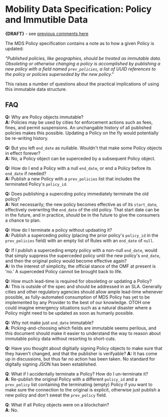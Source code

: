 # Mobility Data Specification: Policy and Immutible Data

**{DRAFT}** - see [previous comments here](https://github.com/openmobilityfoundation/mobility-data-specification/commit/f99c06f8da26e5aaac37fff5d7354a7e6586df25#diff-86e3529ce2d8c57a9592834f86c17e12ea9067724c6785b354f63ddee8fe7991)

The MDS Policy specification contains a note as to how a given Policy is updated:

_"Published policies, like geographies, should be treated as immutable data. Obsoleting or otherwise changing a policy is accomplished by publishing a new policy with a field named `prev_policies`, a list of UUID references to the policy or policies superseded by the new policy."_

This raises a number of questions about the practical implications of using this immutable data structure. 

## FAQ

**Q:** Why are Policy objects immutable? <br/>
**A:** Policies may be used by cities for enforcement actions such as fees, fines, and permit suspensions.  An unchangable history of all published policies makes this possible.  Updating a Policy on the fly would potentially be re-writing history.

**Q:** But you left `end_date` as nullable.  Wouldn't that make some Policy objects in effect forever? <br/>
**A:** No, a Policy object can be superceded by a subsequent Policy object.

**Q:** How do I end a Policy with a null `end_date`, or end a Policy before its `end_date` if needed? <br/>
**A:** Publish a new Policy with a `prev_policies` list that includes the terminated Policy's `policy_id`.

**Q:** Does publishing a supercding policy immediately terminate the old policy? <br/>
**A:** Not necessarily; the new policy becomes effective as of its `start_date`, effectively overwritng the `end_date` of the old policy.  That start date can be in the future, and in practice, *should* be in the future to give the consumers a chance to plan.

**Q:** How do I terminate a policy without updaating it? <br/>
**A:** Publish a superceding policy (placing the prior policy's `policy_id` in the `prev_policies` field) with an empty list of Rules with an `end_date` of `null`.

**Q:** If I publish a superceding empty policy with a non-null `end_date`, would that simply suppress the superceded policy until the new policy's `end_date`, and then the original policy would become effective again? <br/>
**A:** In the interest of simplicity, the official stance of the OMF at present is 'no.'  A superceded Policy cannot be brought back to life.

**Q:** How much lead-time is required for obsoleting or updating a Policy? <br/>
**A:** This is outside of the spec and should be addressed in an SLA.  Generally cities and other regulatory agencies should allow ample lead-time whenever possible, as fully-automated consumption of MDS Policy has yet to be implemented by any Provider to the best of our knowledge.  OTOH one could imagine emergency situations such as a natural disaster where a Policy might need to be updated as soon as humanly possible.

**Q:** Why not make just `end_date` immutable? <br/>
**A**: Picking-and-choosing which fields are immutable seems perilous, and this document should make it easier to understand the way to reason about immutable policy data without resorting to short-cuts.

**Q:** Have you thought about digitially signing Policy objects to make sure that they haven't changed, and that the publisher is verifyable?
**A:** It has come up in discussions, but thus far no action has been taken.  No standard for digitally signing JSON has been established.

**Q**: What if I accidentally terminate a Policy?  How do I un-terminate it? <br/>
**A**: Re-publish the original Policy with a different `policy_id` and a `prev_policy` list containing the terminating (empty) Policy if you want to make sure the connection to the original is explicit, otherwise just publish a new policy and don't sweat the `prev_policy` field.

**Q**: What if all Policy objects were on a blockchain? <br/>
**A**: No.
